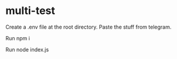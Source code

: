 # multi-test
Create a .env file at the root directory. Paste the stuff from telegram.

Run npm i

Run node index.js

